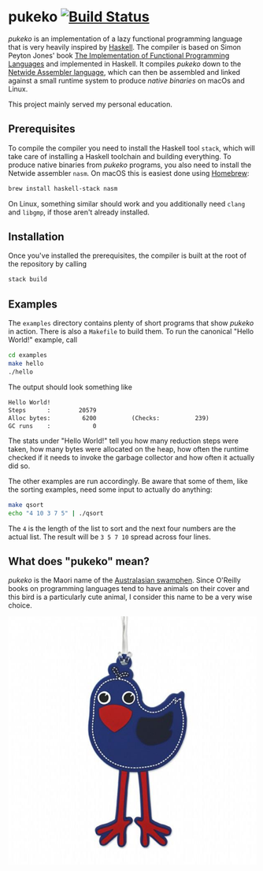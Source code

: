 # pukeko [![Build Status](https://app.travis-ci.com/hurryabit/pukeko.svg?branch=master)](https://app.travis-ci.com/hurryabit/pukeko)

*pukeko* is an implementation of a lazy functional programming language that is very heavily inspired by [Haskell](https://www.haskell.org). The compiler is based on Simon Peyton Jones' book [The Implementation of Functional Programming Languages](https://www.microsoft.com/en-us/research/publication/the-implementation-of-functional-programming-languages/?from=http%3A%2F%2Fresearch.microsoft.com%2F~simonpj%2Fpapers%2Fslpj-book-1987%2Findex.htm) and implemented in Haskell. It compiles *pukeko* down to the [Netwide Assembler language](https://www.nasm.us), which can then be assembled and linked against a small runtime system to produce _native binaries_ on macOs and Linux.

This project mainly served my personal education.


## Prerequisites

To compile the compiler you need to install the Haskell tool `stack`, which will take care of installing a Haskell toolchain and building everything. To produce native binaries from *pukeko* programs, you also need to install the Netwide assembler `nasm`. On macOS this is easiest done using [Homebrew](https://brew.sh):

```sh
brew install haskell-stack nasm
```

On Linux, something similar should work and you additionally need `clang` and `libgmp`, if those aren't already installed.


## Installation

Once you've installed the prerequisites, the compiler is built at the root of the repository by calling

```sh
stack build
```


## Examples

The `examples` directory contains plenty of short programs that show _pukeko_ in action. There is also a `Makefile` to build them. To run the canonical "Hello World!" example, call

```sh
cd examples
make hello
./hello
```

The output should look something like

```
Hello World!
Steps      :        20579
Alloc bytes:         6200          (Checks:          239)
GC runs    :            0
```

The stats under "Hello World!" tell you how many reduction steps were taken, how many bytes were allocated on the heap, how often the runtime checked if it needs to invoke the garbage collector and how often it actually did so.

The other examples are run accordingly. Be aware that some of them, like the sorting examples, need some input to actually do anything:

```sh
make qsort
echo "4 10 3 7 5" | ./qsort
```

The `4` is the length of the list to sort and the next four numbers are the actual list. The result will be `3 5 7 10` spread across four lines.


## What does "pukeko" mean?

*pukeko* is the Maori name of the [Australasian swamphen](https://en.wikipedia.org/wiki/Australasian_swamphen). Since O'Reilly books on programming languages tend to have animals on their cover and this bird is a particularly cute animal, I consider this name to be a very wise choice.

![image of a pukeko](pukeko.jpg)
